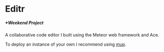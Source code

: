 # Editr
##### *Weekend Project 

A collaborative code editor I built using the Meteor web framework and Ace.

To deploy an instance of your own I recommend using [mup](https://github.com/arunoda/meteor-up).
